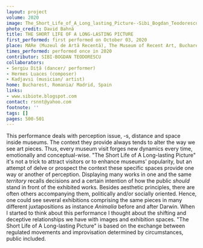 ```yaml
---
layout: project
volume: 2020
image: The_Short_Life_of_A_Long_lasting_Picture--Sibi_Bogdan_Teodorescu.jpg
photo_credit: David Bahnă
title: THE SHORT LIFE OF A LONG-LASTING PICTURE
first_performed: first performed on October 03, 2020
place: MARe (Muzeul de Artă Recentă), The Museum of Recent Art, Bucharest
times_performed: performed once in 2020
contributor: SIBI-BOGDAN TEODORESCU
collaborators:
- Sergiu Diță (dancer/ performer)
- Hermes Luaces (composer)
- Kadjavsi (musician/ artist)
home: Bucharest, Romania/ Madrid, Spain
links:
- www.sibiote.blogspot.com
contact: rsnnt@yahoo.com
footnote: ''
tags: []
pages: 500-501
---
```



This performance deals with perception issue, -s, distance and space inside museums. The context they provide always tends to alter the way we see art pieces. Thus, every museum visit forges new dynamics every time, emotionally and conceptual-wise. "The Short Life of A Long-lasting Picture" it's not a trick to attract visitors or to enhance museums' popularity, but an attempt of delve or prospect the context these specific spaces provide one way or another of perception. Displaying many works in one and the same *territory* recalls decisions and a certain intention of how the public *should* stand in front of the exhibited works. Besides aesthetic principles, there are often others accompanying them, politically and/or socially oriented. Hence, one could see several exhibitions comprising the same pieces in many different juxtapositions as instance *Animalia* before and after Darwin. When I started to think about this performance I thought about the shifting and deceptive relationships we have with images and exhibition spaces. "The Short Life of A Long-lasting Picture" is based on the exchange between regulated movements and improvisation determined by circumstances, public included.
